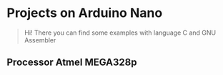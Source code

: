 # Projects on Arduino Nano
> Hi! There you can find some examples with language C and GNU Assembler


## Processor Atmel MEGA328p
